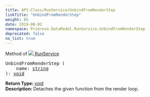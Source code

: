 ```yaml
---
title: API:Class/RunService/UnbindFromRenderStep
linkTitle: "UnbindFromRenderStep"
weight: 85
date: 2019-08-02
namespace: Primrose.DataModel.RunService.UnbindFromRenderStep
deprecated: false
no_list: true
---
```

Method of <a href="/docs/api-reference/Class/RunService"><img src="/icons/silk/method.png"/>&nbsp;RunService</a>
<pre class="method-declaration">
UnbindFromRenderStep (
    name: <a class="type" href="/docs/api-reference/System/string">string</a>
): <a class="type" href="/docs/api-reference/System/void">void</a></pre>
<b>Return Type: </b>
<a class="type" href="/docs/api-reference/System/void">void</a>
<br/>
<b>Description: </b>
Detaches the given function from the render loop.

